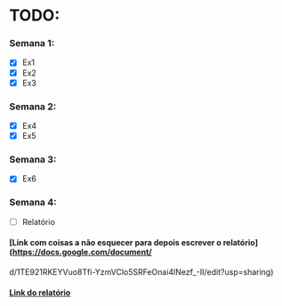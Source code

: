 # TODO:
### Semana 1:
- [x] Ex1
- [x] Ex2
- [x] Ex3
  
### Semana 2:
- [x] Ex4
- [x] Ex5
  
### Semana 3:
- [x] Ex6

### Semana 4:
- [ ] Relatório

#### [Link com coisas a não esquecer para depois escrever o relatório](https://docs.google.com/document/
d/1TE921RKEYVuo8Tfi-YzmVClo5SRFeOnai4lNezf_-II/edit?usp=sharing)

#### [Link do relatório](https://onedrive.live.comView.aspx?resid=14ADEE51745036AA!605&authkey=!Avn7mxRqc5OJcZE)
 
